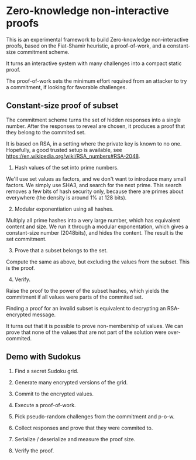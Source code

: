 # Zero-knowledge non-interactive proofs

This is an experimental framework to build Zero-knowledge non-interactive proofs,
based on the Fiat-Shamir heuristic, a proof-of-work, and a constant-size commitment scheme.

It turns an interactive system with many challenges into a compact static proof.

The proof-of-work sets the minimum effort required from an attacker to try a
commitment, if looking for favorable challenges.

## Constant-size proof of subset

The commitment scheme turns the set of hidden responses into a single number.
After the responses to reveal are chosen, it produces a proof that they belong
to the commited set.

It is based on RSA, in a setting where the private key is known to no one.
Hopefully, a good trusted setup is available, see https://en.wikipedia.org/wiki/RSA_numbers#RSA-2048.

1. Hash values of the set into prime numbers.

We'll use set values as factors, and we don't want to introduce many small factors.
We simply use SHA3, and search for the next prime. This search removes a few bits
of hash security only, because there are primes about everywhere (the density is around 1% at 128 bits).

2. Modular exponentiation using all hashes.

Multiply all prime hashes into a very large number, which has equivalent content and size.
We run it through a modular exponentation, which gives a constant-size
number (2048bits), and hides the content. The result is the set commitment.

3. Prove that a subset belongs to the set.

Compute the same as above, but excluding the values from the subset. This is the proof.

4. Verify.

Raise the proof to the power of the subset hashes, which yields the commitment
if all values were parts of the commited set.

Finding a proof for an invalid subset is equivalent to decrypting an
RSA-encrypted message.

It turns out that it is possible to prove non-membership of values. We can prove
that none of the values that are not part of the solution were over-commited.


## Demo with Sudokus

1. Find a secret Sudoku grid.

2. Generate many encrypted versions of the grid.

3. Commit to the encrypted values.

4. Execute a proof-of-work.

5. Pick pseudo-random challenges from the commitment and p-o-w.

6. Collect responses and prove that they were commited to.

7. Serialize / deserialize and measure the proof size.

8. Verify the proof.
